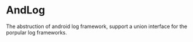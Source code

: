 # AndLog
The abstruction of android log framework, support a union interface for the porpular log frameworks.

